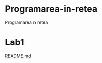# Programarea-in-retea
Programarea in retea

# Lab1
[README.md](https://github.com/emptyshell/Programarea-in-retea/blob/master/lab1/README.md)
